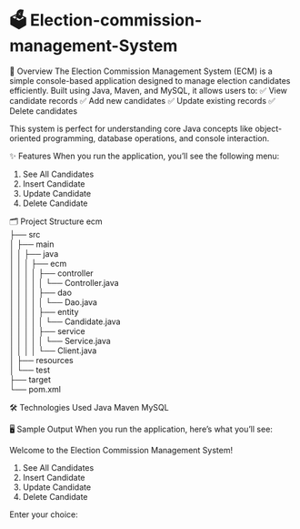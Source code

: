 # 🗳️ Election-commission-management-System

📖 Overview
The Election Commission Management System (ECM) is a simple console-based application designed to manage election candidates efficiently. Built using Java, Maven, and MySQL, it allows users to:
✅ View candidate records
✅ Add new candidates
✅ Update existing records
✅ Delete candidates

This system is perfect for understanding core Java concepts like object-oriented programming, database operations, and console interaction.

✨ Features
When you run the application, you’ll see the following menu:
1. See All Candidates  
2. Insert Candidate  
3. Update Candidate  
4. Delete Candidate  

🗂️ Project Structure
ecm  
├── src  
│   ├── main  
│   │   ├── java  
│   │   │   ├── ecm  
│   │   │   │   ├── controller  
│   │   │   │   │   └── Controller.java  
│   │   │   │   ├── dao  
│   │   │   │   │   └── Dao.java  
│   │   │   │   ├── entity  
│   │   │   │   │   └── Candidate.java  
│   │   │   │   ├── service  
│   │   │   │   │   └── Service.java  
│   │   │   │   └── Client.java  
│   ├── resources  
│   └── test  
├── target  
└── pom.xml  

🛠️ Technologies Used
Java
Maven
MySQL

🖥️ Sample Output
When you run the application, here’s what you’ll see:

Welcome to the Election Commission Management System!  
1. See All Candidates  
2. Insert Candidate  
3. Update Candidate  
4. Delete Candidate  

Enter your choice:  
